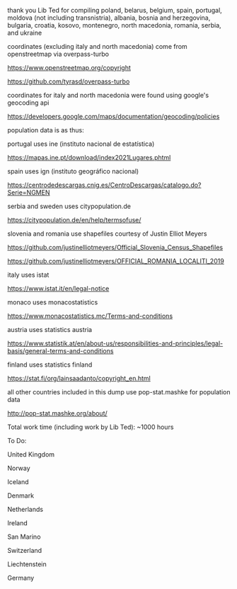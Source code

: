 thank you Lib Ted for compiling poland, belarus, belgium, spain, portugal, moldova (not including transnistria), albania, bosnia and herzegovina, bulgaria, croatia, kosovo, montenegro, north macedonia, romania, serbia, and ukraine

coordinates (excluding italy and north macedonia) come from openstreetmap via overpass-turbo

https://www.openstreetmap.org/copyright

https://github.com/tyrasd/overpass-turbo

coordinates for italy and north macedonia were found using google's geocoding api

https://developers.google.com/maps/documentation/geocoding/policies

population data is as thus:

portugal uses ine (instituto nacional de estatística)

https://mapas.ine.pt/download/index2021Lugares.phtml

spain uses ign (instituto geográfico nacional)

https://centrodedescargas.cnig.es/CentroDescargas/catalogo.do?Serie=NGMEN

serbia and sweden uses citypopulation.de

https://citypopulation.de/en/help/termsofuse/

slovenia and romania use shapefiles courtesy of Justin Elliot Meyers

https://github.com/justinelliotmeyers/Official_Slovenia_Census_Shapefiles

https://github.com/justinelliotmeyers/OFFICIAL_ROMANIA_LOCALITI_2019

italy uses istat

https://www.istat.it/en/legal-notice

monaco uses monacostatistics

https://www.monacostatistics.mc/Terms-and-conditions

austria uses statistics austria

https://www.statistik.at/en/about-us/responsibilities-and-principles/legal-basis/general-terms-and-conditions

finland uses statistics finland

https://stat.fi/org/lainsaadanto/copyright_en.html

all other countries included in this dump use pop-stat.mashke for population data

http://pop-stat.mashke.org/about/

Total work time (including work by Lib Ted): ~1000 hours

To Do:

United Kingdom

Norway

Iceland

Denmark

Netherlands

Ireland

San Marino

Switzerland

Liechtenstein

Germany
